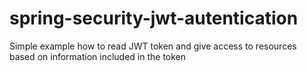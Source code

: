 # spring-security-jwt-autentication
Simple example how to read JWT token and give access to resources based on information included in the token
